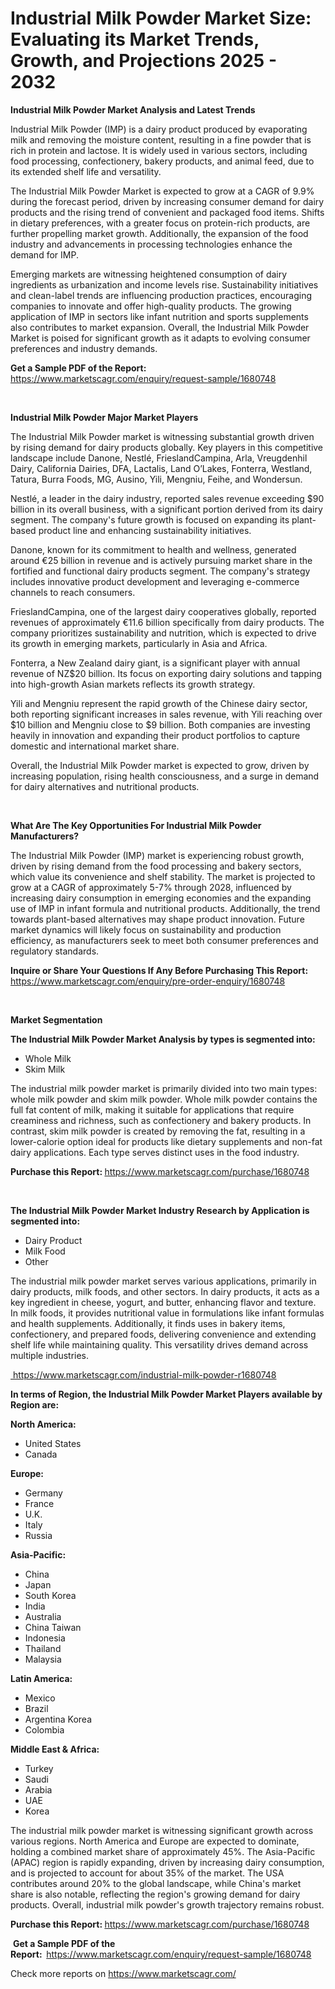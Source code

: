 <p><h1>Industrial Milk Powder Market Size: Evaluating its Market Trends, Growth, and Projections 2025 - 2032</h1></p><p><strong>Industrial Milk Powder Market Analysis and Latest Trends</strong></p>
<p><p>Industrial Milk Powder (IMP) is a dairy product produced by evaporating milk and removing the moisture content, resulting in a fine powder that is rich in protein and lactose. It is widely used in various sectors, including food processing, confectionery, bakery products, and animal feed, due to its extended shelf life and versatility.</p><p>The Industrial Milk Powder Market is expected to grow at a CAGR of 9.9% during the forecast period, driven by increasing consumer demand for dairy products and the rising trend of convenient and packaged food items. Shifts in dietary preferences, with a greater focus on protein-rich products, are further propelling market growth. Additionally, the expansion of the food industry and advancements in processing technologies enhance the demand for IMP.</p><p>Emerging markets are witnessing heightened consumption of dairy ingredients as urbanization and income levels rise. Sustainability initiatives and clean-label trends are influencing production practices, encouraging companies to innovate and offer high-quality products. The growing application of IMP in sectors like infant nutrition and sports supplements also contributes to market expansion. Overall, the Industrial Milk Powder Market is poised for significant growth as it adapts to evolving consumer preferences and industry demands.</p></p>
<p><strong>Get a Sample PDF of the Report:&nbsp;</strong> <a href="https://www.marketscagr.com/enquiry/request-sample/1680748?utm_campaign=3527&utm_medium=2&utm_source=Github&utm_content=ia&utm_term=24032025&utm_id=industrial-milk-powder">https://www.marketscagr.com/enquiry/request-sample/1680748</a></p>
<p>&nbsp;</p>
<p><strong>Industrial Milk Powder Major Market Players</strong></p>
<p><p>The Industrial Milk Powder market is witnessing substantial growth driven by rising demand for dairy products globally. Key players in this competitive landscape include Danone, Nestlé, FrieslandCampina, Arla, Vreugdenhil Dairy, California Dairies, DFA, Lactalis, Land O’Lakes, Fonterra, Westland, Tatura, Burra Foods, MG, Ausino, Yili, Mengniu, Feihe, and Wondersun.</p><p>Nestlé, a leader in the dairy industry, reported sales revenue exceeding $90 billion in its overall business, with a significant portion derived from its dairy segment. The company's future growth is focused on expanding its plant-based product line and enhancing sustainability initiatives. </p><p>Danone, known for its commitment to health and wellness, generated around €25 billion in revenue and is actively pursuing market share in the fortified and functional dairy products segment. The company's strategy includes innovative product development and leveraging e-commerce channels to reach consumers.</p><p>FrieslandCampina, one of the largest dairy cooperatives globally, reported revenues of approximately €11.6 billion specifically from dairy products. The company prioritizes sustainability and nutrition, which is expected to drive its growth in emerging markets, particularly in Asia and Africa.</p><p>Fonterra, a New Zealand dairy giant, is a significant player with annual revenue of NZ$20 billion. Its focus on exporting dairy solutions and tapping into high-growth Asian markets reflects its growth strategy.</p><p>Yili and Mengniu represent the rapid growth of the Chinese dairy sector, both reporting significant increases in sales revenue, with Yili reaching over $10 billion and Mengniu close to $9 billion. Both companies are investing heavily in innovation and expanding their product portfolios to capture domestic and international market share. </p><p>Overall, the Industrial Milk Powder market is expected to grow, driven by increasing population, rising health consciousness, and a surge in demand for dairy alternatives and nutritional products.</p></p>
<p>&nbsp;</p>
<p><strong>What Are The Key Opportunities For Industrial Milk Powder Manufacturers?</strong></p>
<p><p>The Industrial Milk Powder (IMP) market is experiencing robust growth, driven by rising demand from the food processing and bakery sectors, which value its convenience and shelf stability. The market is projected to grow at a CAGR of approximately 5-7% through 2028, influenced by increasing dairy consumption in emerging economies and the expanding use of IMP in infant formula and nutritional products. Additionally, the trend towards plant-based alternatives may shape product innovation. Future market dynamics will likely focus on sustainability and production efficiency, as manufacturers seek to meet both consumer preferences and regulatory standards.</p></p>
<p><strong>Inquire or Share Your Questions If Any Before Purchasing This Report:</strong> <a href="https://www.marketscagr.com/enquiry/pre-order-enquiry/1680748?utm_campaign=3527&utm_medium=2&utm_source=Github&utm_content=ia&utm_term=24032025&utm_id=industrial-milk-powder">https://www.marketscagr.com/enquiry/pre-order-enquiry/1680748</a></p>
<p>&nbsp;</p>
<p><strong>Market Segmentation</strong></p>
<p><strong>The Industrial Milk Powder Market Analysis by types is segmented into:</strong></p>
<p><ul><li>Whole Milk</li><li>Skim Milk</li></ul></p>
<p><p>The industrial milk powder market is primarily divided into two main types: whole milk powder and skim milk powder. Whole milk powder contains the full fat content of milk, making it suitable for applications that require creaminess and richness, such as confectionery and bakery products. In contrast, skim milk powder is created by removing the fat, resulting in a lower-calorie option ideal for products like dietary supplements and non-fat dairy applications. Each type serves distinct uses in the food industry.</p></p>
<p><strong>Purchase this Report:&nbsp;</strong><a href="https://www.marketscagr.com/purchase/1680748?utm_campaign=3527&utm_medium=2&utm_source=Github&utm_content=ia&utm_term=24032025&utm_id=industrial-milk-powder">https://www.marketscagr.com/purchase/1680748</a></p>
<p>&nbsp;</p>
<p><strong>The Industrial Milk Powder Market Industry Research by Application is segmented into:</strong></p>
<p><ul><li>Dairy Product</li><li>Milk Food</li><li>Other</li></ul></p>
<p><p>The industrial milk powder market serves various applications, primarily in dairy products, milk foods, and other sectors. In dairy products, it acts as a key ingredient in cheese, yogurt, and butter, enhancing flavor and texture. In milk foods, it provides nutritional value in formulations like infant formulas and health supplements. Additionally, it finds uses in bakery items, confectionery, and prepared foods, delivering convenience and extending shelf life while maintaining quality. This versatility drives demand across multiple industries.</p></p>
<p><a href="https://www.marketscagr.com/industrial-milk-powder-r1680748?utm_campaign=3527&utm_medium=2&utm_source=Github&utm_content=ia&utm_term=24032025&utm_id=industrial-milk-powder">&nbsp;https://www.marketscagr.com/industrial-milk-powder-r1680748</a></p>
<p><strong>In terms of Region, the Industrial Milk Powder Market Players available by Region are:</strong></p>
<p>
    <p> <strong> North America: </strong>
        <ul>
            <li>United States</li>
            <li>Canada</li>
        </ul>
        </p> 
    <p> <strong> Europe: </strong>
        <ul>
            <li>Germany</li>
            <li>France</li>
            <li>U.K.</li>
            <li>Italy</li>
            <li>Russia</li>
        </ul>
        </p> 
    <p> <strong> Asia-Pacific: </strong>
        <ul>
            <li>China</li>
            <li>Japan</li>
            <li>South Korea</li>
            <li>India</li>
            <li>Australia</li>
            <li>China Taiwan</li>
            <li>Indonesia</li>
            <li>Thailand</li>
            <li>Malaysia</li>
        </ul>
        </p> 
    <p> <strong> Latin America: </strong>
        <ul>
            <li>Mexico</li>
            <li>Brazil</li>
            <li>Argentina Korea</li>
            <li>Colombia</li>
        </ul>
        </p> 
    <p> <strong> Middle East & Africa: </strong>
        <ul>
            <li>Turkey</li>
            <li>Saudi</li>
            <li>Arabia</li>
            <li>UAE</li>
            <li>Korea</li>
        </ul>
    </p>
    </p>
<p><p>The industrial milk powder market is witnessing significant growth across various regions. North America and Europe are expected to dominate, holding a combined market share of approximately 45%. The Asia-Pacific (APAC) region is rapidly expanding, driven by increasing dairy consumption, and is projected to account for about 35% of the market. The USA contributes around 20% to the global landscape, while China's market share is also notable, reflecting the region's growing demand for dairy products. Overall, industrial milk powder's growth trajectory remains robust.</p></p>
<p><strong>Purchase this Report: </strong><a href="https://www.marketscagr.com/purchase/1680748?utm_campaign=3527&utm_medium=2&utm_source=Github&utm_content=ia&utm_term=24032025&utm_id=industrial-milk-powder">https://www.marketscagr.com/purchase/1680748</a></p>
<p>&nbsp;<strong>Get a Sample PDF of the Report:&nbsp;&nbsp;</strong><a href="https://www.marketscagr.com/enquiry/request-sample/1680748?utm_campaign=3527&utm_medium=2&utm_source=Github&utm_content=ia&utm_term=24032025&utm_id=industrial-milk-powder">https://www.marketscagr.com/enquiry/request-sample/1680748</a></p>
<p><strong></strong></p>
<p>Check more reports on <a href="https://www.marketscagr.com/?utm_campaign=3527&utm_medium=2&utm_source=Github&utm_content=ia&utm_term=24032025&utm_id=industrial-milk-powder">https://www.marketscagr.com/</a></p>